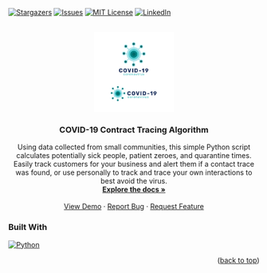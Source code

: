<a name="readme-top"></a>

<!-- PROJECT SHIELDS -->
<!--
*** I'm using markdown "reference style" links for readability.
*** Reference links are enclosed in brackets [ ] instead of parentheses ( ).
*** See the bottom of this document for the declaration of the reference variables
*** for contributors-url, forks-url, etc. This is an optional, concise syntax you may use.
*** https://www.markdownguide.org/basic-syntax/#reference-style-links
-->
[![Stargazers][stars-shield]][stars-url]
[![Issues][issues-shield]][issues-url]
[![MIT License][license-shield]][license-url]
[![LinkedIn][linkedin-shield]][linkedin-url]



<!-- PROJECT LOGO -->
<br />
<div align="center">
  <a href="https://github.com/r-oc/COVID-Contact-Tracer">
    <img src="logo.jpg" alt="Logo" width="160" height="160">
  </a>

<h3 align="center">COVID-19 Contract Tracing Algorithm</h3>

  <p align="center">
    Using data collected from small communities, this simple Python script calculates potentially sick people, patient zeroes, and quarantine times. Easily track customers for your business and alert them if a contact trace was found, or use personally to track and trace your own interactions to best avoid the virus.
    <br />
    <a href="https://github.com/r-oc/COVID-Contact-Tracer"><strong>Explore the docs »</strong></a>
    <br />
    <br />
    <a href="https://github.com/r-oc/COVID-Contact-Tracer">View Demo</a>
    ·
    <a href="https://github.com/r-oc/COVID-Contact-Tracer/issues">Report Bug</a>
    ·
    <a href="https://github.com/r-oc/COVID-Contact-Tracer/issues">Request Feature</a>
  </p>
</div>


### Built With 
[![Python][Python]][Python-url]

<p align="right">(<a href="#readme-top">back to top</a>)</p>


<!-- MARKDOWN LINKS & IMAGES -->
<!-- https://www.markdownguide.org/basic-syntax/#reference-style-links -->
[contributors-shield]: https://img.shields.io/github/contributors/r-oc/COVID-Contact-Tracer.svg?style=for-the-badge
[contributors-url]: https://github.com/r-oc/COVID-Contact-Tracer/graphs/contributors
[forks-shield]: https://img.shields.io/github/forks/r-oc/COVID-Contact-Tracer.svg?style=for-the-badge
[forks-url]: https://github.com/r-oc/COVID-Contact-Tracer/network/members
[stars-shield]: https://img.shields.io/github/stars/r-oc/COVID-Contact-Tracer.svg?style=for-the-badge
[stars-url]: https://github.com/r-oc/COVID-Contact-Tracer/stargazers
[issues-shield]: https://img.shields.io/github/issues/r-oc/COVID-Contact-Tracer.svg?style=for-the-badge
[issues-url]: https://github.com/r-oc/COVID-Contact-Tracer/issues
[license-shield]: https://img.shields.io/github/license/r-oc/COVID-Contact-Tracer.svg?style=for-the-badge
[license-url]: https://github.com/r-oc/COVID-Contact-Tracer/blob/master/LICENSE.txt
[linkedin-shield]: https://img.shields.io/badge/-LinkedIn-black.svg?style=for-the-badge&logo=linkedin&colorB=555
[linkedin-url]: https://linkedin.com/in/r-oc
[product-screenshot]: images/screenshot.png
[Next.js]: https://img.shields.io/badge/next.js-000000?style=for-the-badge&logo=nextdotjs&logoColor=white
[Next-url]: https://nextjs.org/
[React.js]: https://img.shields.io/badge/React-20232A?style=for-the-badge&logo=react&logoColor=61DAFB
[React-url]: https://reactjs.org/
[Vue.js]: https://img.shields.io/badge/Vue.js-35495E?style=for-the-badge&logo=vuedotjs&logoColor=4FC08D
[Vue-url]: https://vuejs.org/
[Angular.io]: https://img.shields.io/badge/Angular-DD0031?style=for-the-badge&logo=angular&logoColor=white
[Angular-url]: https://angular.io/
[Svelte.dev]: https://img.shields.io/badge/Svelte-4A4A55?style=for-the-badge&logo=svelte&logoColor=FF3E00
[Svelte-url]: https://svelte.dev/
[Laravel.com]: https://img.shields.io/badge/Laravel-FF2D20?style=for-the-badge&logo=laravel&logoColor=white
[Laravel-url]: https://laravel.com
[Bootstrap.com]: https://img.shields.io/badge/Bootstrap-563D7C?style=for-the-badge&logo=bootstrap&logoColor=white
[Python]: https://img.shields.io/badge/Python-ffd343?style=for-the-badge&logo=python&logoColor=black
[Python-url]: https://python.org
[Bootstrap-url]: https://getbootstrap.com
[JQuery.com]: https://img.shields.io/badge/jQuery-0769AD?style=for-the-badge&logo=jquery&logoColor=white
[JQuery-url]: https://jquery.com 
